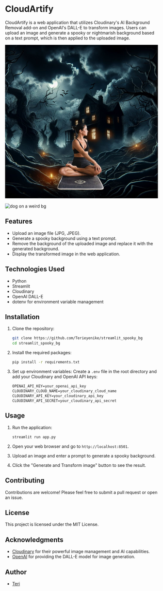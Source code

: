 # CloudArtify

CloudArtify is a web application that utilizes Cloudinary's AI Background Removal add-on and OpenAI's DALL-E to transform images. Users can upload an image and generate a spooky or nightmarish background based on a text prompt, which is then applied to the uploaded image.

![generated image](dane-wetton-t1NEMSm1rgI-unsplash.jpeg)

![dog on a weird bg](https://res.cloudinary.com/terieyenike/image/upload/e_background_removal/c_scale,w_700/u_zqlwangau5vfsgt5v5um/fl_layer_apply,y_-200/dm5fji3upck71duwpi4b)


## Features

- Upload an image file (JPG, JPEG).
- Generate a spooky background using a text prompt.
- Remove the background of the uploaded image and replace it with the generated background.
- Display the transformed image in the web application.

## Technologies Used

- Python
- Streamlit
- Cloudinary
- OpenAI DALL-E
- dotenv for environment variable management

## Installation

1. Clone the repository:
   ```bash
   git clone https://github.com/Terieyenike/streamlit_spooky_bg
   cd streamlit_spooky_bg
   ```

2. Install the required packages:
   ```bash
   pip install -r requirements.txt
   ```

3. Set up environment variables:
   Create a `.env` file in the root directory and add your Cloudinary and OpenAI API keys:

   ```plaintext
   OPENAI_API_KEY=your_openai_api_key
   CLOUDINARY_CLOUD_NAME=your_cloudinary_cloud_name
   CLOUDINARY_API_KEY=your_cloudinary_api_key
   CLOUDINARY_API_SECRET=your_cloudinary_api_secret
   ```

## Usage

1. Run the application:

   ```bash
   streamlit run app.py
   ```

2. Open your web browser and go to `http://localhost:8501`.

3. Upload an image and enter a prompt to generate a spooky background.

4. Click the "Generate and Transform image" button to see the result.

## Contributing

Contributions are welcome! Please feel free to submit a pull request or open an issue.

## License

This project is licensed under the MIT License.

## Acknowledgments

- [Cloudinary](https://cloudinary.com/) for their powerful image management and AI capabilities.
- [OpenAI](https://openai.com/) for providing the DALL-E model for image generation.

## Author

- [Teri](https://x.com/unicodebyte)
